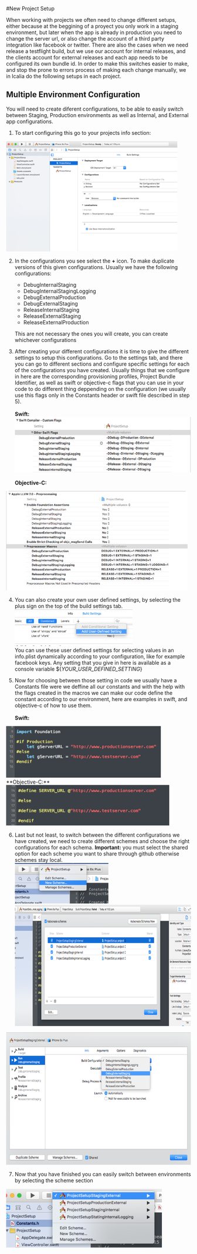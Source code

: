 #New Project Setup

When working with projects we often need to change different setups, either because at the beggining of a proyect you only work in a staging environment, but later when the app is already in production you need to change the server url, or also change the account of a third party integration like facebook or twitter. There are also the cases when we need release a testflight build, but we use our account for internal releases, and the clients account for external releases and each app needs to be configured its own bundle id. In order to make this switches easier to make, and stop the prone to errors process of making each change manually, we in Icalia do the following setups in each project.

## Multiple Environment Configuration

You will need to create diferent configurations, to be able to easily switch between Staging, Production environments as well as Internal, and External app configurations.

1. To start configuring this go to your projects info section:<br/>
<img src="./images/Screen Shot 2015-11-05 at 1.19.26 p.m..png" height="300px"/>

2. In the configurations you see select the **+** icon. To make duplicate versions of this given configurations. Usually we have the following configurations:

   * DebugInternalStaging
   * DebugInternalStagingLogging
   * DebugExternalProduction
   * DebugExternalStaging
   * ReleaseInternalStaging
   * ReleaseExternalStaging
   * ReleaseExternalProduction
   
   This are not necessary the ones you will create, you can create whichever configurations
   
3. After creating your different configurations it is time to give the different settings to setup this configurations. Go to the settings tab, and there you can go to different sections and configure specific settings for each of the configurations you have created. Usually things that we configure in here are the corresponding provisioning profiles, Project Bundle Identifier, as well as swift or objective-c flags that you can use in your code to do different thing deppending on the configuration (we usually use this flags only in the Constants header or swift file described in step 5).<br/><br/>
**Swift:**<br/>
<img src="./images/Screen Shot 2015-11-12 at 12.33.27 p.m..png" height="150px"/><br/><br/>
**Objective-C:**<br/>
<img src="./images/Screen Shot 2015-11-12 at 12.42.29 p.m..png" height="270px"/>

4. You can also create your own user defined settings, by selecting the plus sign on the top of the build settings tab.<br/> 
<img src="./images/Screen Shot 2015-11-12 at 12.06.54 p.m..png" height="100px"/><br/>
You can use these user defined settings for selecting values in an info.plist dynamically according to your configuration, like for example facebook keys. Any setting that you give in here is available as a console variable ${_YOUR_USER_DEFINED_SETTING_}

5. Now for choosing between those setting in code we usually have a Constants file were we deffine all our constants and with the help with the flags created in the macros we can make our code define the constant according to our environment, here are examples in swift, and objective-c of how to use them.<br/><br/>
**Swift:**<br/>
<img src="./images/Screen Shot 2015-11-12 at 1.06.44 p.m..png" height="140px"/>
<br/>
**Objective-C:**<br/>
<img src="./images/Screen Shot 2015-11-12 at 2.42.59 p.m..png" height="110px"/>

6. Last but not least, to switch between the different configurations we have created, we need to create different schemes and choose the right configurations for each schema. **Important:** you must select the shared option for each scheme you want to share through github otherwise schemes stay local.<br/>
<img src="./images/Screen Shot 2015-11-12 at 2.44.58 p.m..png" height="110px"/><br/>
<img src="./images/Screen Shot 2015-11-12 at 2.46.38 p.m..png" height="330px"/><br/>
<img src="./images/Screen Shot 2015-11-12 at 2.47.33 p.m..png" height="360px"/>

7. Now that you have finished you can easily switch between environments by selecting the scheme section<br/>
<img src="./images/Screen Shot 2015-11-12 at 2.57.23 p.m..png" height="160px"/>